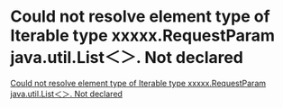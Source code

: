 # Could not resolve element type of Iterable type xxxxx.RequestParam java.util.List＜＞. Not declared
[Could not resolve element type of Iterable type xxxxx.RequestParam java.util.List＜＞. Not declared](https://aiwithcloud.com/2022/09/15/could_not_resolve_element_type_of_iterable_type_xxxxx-requestparam_java-util-list%ef%bc%9c%ef%bc%9e-_not_declared/)